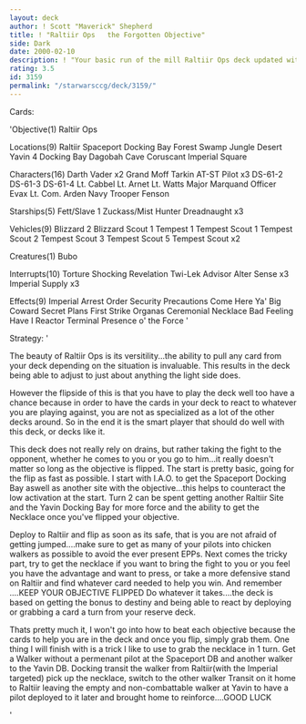 ```yaml
---
layout: deck
author: ! Scott "Maverick" Shepherd
title: ! "Raltiir Ops   the Forgotten Objective"
side: Dark
date: 2000-02-10
description: ! "Your basic run of the mill Raltiir Ops deck updated with some of the newer combat cards and cards to offset the inherent weakness of the objective.( i.e. low force generation)"
rating: 3.5
id: 3159
permalink: "/starwarsccg/deck/3159/"
---
```

Cards: 

'Objective(1)
Raltiir Ops

Locations(9)
Raltiir
Spaceport Docking Bay
Forest
Swamp
Jungle
Desert
Yavin 4 Docking Bay
Dagobah Cave
Coruscant Imperial Square

Characters(16)
Darth Vader x2
Grand Moff Tarkin
AT-ST Pilot x3
DS-61-2
DS-61-3
DS-61-4
Lt. Cabbel
Lt. Arnet
Lt. Watts
Major Marquand
Officer Evax
Lt. Com. Arden
Navy Trooper Fenson

Starships(5)
Fett/Slave 1
Zuckass/Mist Hunter
Dreadnaught x3

Vehicles(9)
Blizzard 2
Blizzard Scout 1
Tempest 1
Tempest Scout 1
Tempest Scout 2
Tempest Scout 3
Tempest Scout 5
Tempest Scout x2

Creatures(1)
Bubo

Interrupts(10)
Torture
Shocking Revelation
Twi-Lek Advisor
Alter
Sense x3
Imperial Supply x3

Effects(9)
Imperial Arrest Order
Security Precautions
Come Here Ya' Big Coward
Secret Plans
First Strike
Organas Ceremonial Necklace
Bad Feeling Have I
Reactor Terminal
Presence o' the Force '

Strategy: '

The beauty of Raltiir Ops is its versitility...the ability to pull any card from your deck depending on the situation is invaluable.  This results in the deck being able to adjust to just about anything the light side does.

   However the flipside of this is that you have to play the deck well too have a chance because in order to have the cards in your deck to react to whatever you are playing against, you are not as specialized as a lot of the other decks around.  So in the end it is the smart player that should do well with this deck, or decks like it.

   This deck does not really rely on drains, but rather taking the fight to the opponent, whether he comes to you or you go to him...it really doesn't matter so long as the objective is flipped.  The start is pretty basic, going for the flip as fast as possible.   I start with I.A.O. to get the Spaceport Docking Bay aswell as another site with the objective...this helps to counteract the low activation at the start.  Turn 2 can be spent getting another Raltiir Site and the Yavin Docking Bay for more force and the ability to get the Necklace once you've flipped your objective.

   Deploy to Raltiir and flip as soon as its safe, that is you are not afraid of getting jumped....make sure to get as many of your pilots into chicken walkers as possible to avoid the ever present EPPs.  Next comes the tricky part, try to get the necklace if you want to bring the fight to you or you feel you have the advantage and want to press, or take a more defensive stand on Raltiir and find whatever card needed to help you win.	And remember ....KEEP YOUR OBJECTIVE FLIPPED  Do whatever it takes....the deck is based on getting the bonus to destiny and being able to react by deploying or grabbing a card a turn from your reserve deck.

   Thats pretty much it, I won't go into how to beat each objective because the cards to help you are in the deck and once you flip, simply grab them.  One thing I will finish with is a trick I like to use to grab the necklace in 1 turn.	Get a Walker without a permenant pilot at the Spaceport DB and another walker to the Yavin DB.	Docking transit the walker from Raltiir(with the Imperial targeted) pick up the necklace, switch to the other walker Transit on it home to Raltiir leaving the empty and non-combattable walker at Yavin to have a pilot deployed to it later and brought home to reinforce....GOOD LUCK



'
